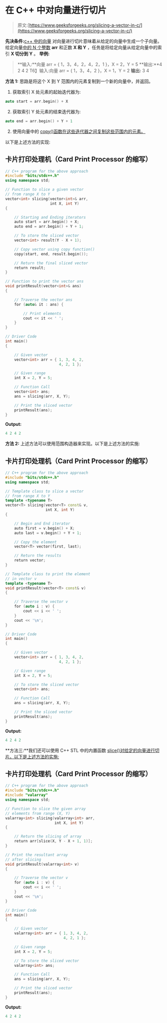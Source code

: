 # 在 C++ 中对向量进行切片

> 原文:[https://www.geeksforgeeks.org/slicing-a-vector-in-c/](https://www.geeksforgeeks.org/slicing-a-vector-in-c/)

**先决条件:**[c++ 中的向量](https://www.geeksforgeeks.org/vector-in-cpp-stl/)
对向量进行切片意味着从给定的向量中生成一个子向量。
给定向量[中的 N 个整数](https://www.geeksforgeeks.org/vector-in-cpp-stl/) **arr** 和正数 **X 和 Y** ，任务是将给定向量从给定向量中的索引 **X 切分到 Y** 。
**举例:**

> **输入:**向量 arr = { 1，3，4，2，4，2，1 }，X = 2，Y = 5
> **输出:**4 2 4 2
> T6】输入:向量 arr = { 1，3，4，2 }，X = 1，Y = 2
> **输出:** 3 4

**方法 1:** 思路是将这个 X 到 Y 范围内的元素复制到一个新的向量中，并返回。

1.  获取索引 X 处元素的起始迭代器为:

```cpp
auto start = arr.begin() + X
```

2.  获取索引 Y 处元素的结束迭代器为:

```cpp
auto end = arr.begin() + Y + 1
```

2.  使用向量中的 [copy()函数在这些迭代器之间复制这些范围内的元素。](https://www.geeksforgeeks.org/ways-copy-vector-c/)

以下是上述方法的实现:

## 卡片打印处理机（Card Print Processor 的缩写）

```cpp
// C++ program for the above approach
#include "bits/stdc++.h"
using namespace std;

// Function to slice a given vector
// from range X to Y
vector<int> slicing(vector<int>& arr,
                    int X, int Y)
{

    // Starting and Ending iterators
    auto start = arr.begin() + X;
    auto end = arr.begin() + Y + 1;

    // To store the sliced vector
    vector<int> result(Y - X + 1);

    // Copy vector using copy function()
    copy(start, end, result.begin());

    // Return the final sliced vector
    return result;
}

// Function to print the vector ans
void printResult(vector<int>& ans)
{

    // Traverse the vector ans
    for (auto& it : ans) {

        // Print elements
        cout << it << ' ';
    }
}

// Driver Code
int main()
{

    // Given vector
    vector<int> arr = { 1, 3, 4, 2,
                        4, 2, 1 };

    // Given range
    int X = 2, Y = 5;

    // Function Call
    vector<int> ans;
    ans = slicing(arr, X, Y);

    // Print the sliced vector
    printResult(ans);
}
```

**Output:** 

```cpp
4 2 4 2
```

**方法 2:** 上述方法可以使用范围构造器来实现。以下是上述方法的实施:

## 卡片打印处理机（Card Print Processor 的缩写）

```cpp
// C++ program for the above approach
#include "bits/stdc++.h"
using namespace std;

// Template class to slice a vector
// from range X to Y
template <typename T>
vector<T> slicing(vector<T> const& v,
                  int X, int Y)
{

    // Begin and End iterator
    auto first = v.begin() + X;
    auto last = v.begin() + Y + 1;

    // Copy the element
    vector<T> vector(first, last);

    // Return the results
    return vector;
}

// Template class to print the element
// in vector v
template <typename T>
void printResult(vector<T> const& v)
{

    // Traverse the vector v
    for (auto i : v) {
        cout << i << ' ';
    }
    cout << '\n';
}

// Driver Code
int main()
{

    // Given vector
    vector<int> arr = { 1, 3, 4, 2,
                        4, 2, 1 };

    // Given range
    int X = 2, Y = 5;

    // To store the sliced vector
    vector<int> ans;

    // Function Call
    ans = slicing(arr, X, Y);

    // Print the sliced vector
    printResult(ans);
}
```

**Output:** 

```cpp
4 2 4 2
```

**方法三:**我们还可以使用 C++ STL 中的内置函数 [slice()对给定的向量进行切片。以下是上述方法的实施:](https://www.geeksforgeeks.org/stdslice-valarray-slice-selector/) 

## 卡片打印处理机（Card Print Processor 的缩写）

```cpp
// C++ program for the above approach
#include "bits/stdc++.h"
#include "valarray"
using namespace std;

// Function to slice the given array
// elements from range (X, Y)
valarray<int> slicing(valarray<int> arr,
                      int X, int Y)
{

    // Return the slicing of array
    return arr[slice(X, Y - X + 1, 1)];
}

// Print the resultant array
// after slicing
void printResult(valarray<int> v)
{

    // Traverse the vector v
    for (auto i : v) {
        cout << i << ' ';
    }
    cout << '\n';
}

// Driver Code
int main()
{

    // Given vector
    valarray<int> arr = { 1, 3, 4, 2,
                          4, 2, 1 };

    // Given range
    int X = 2, Y = 5;

    // To store the sliced vector
    valarray<int> ans;

    // Function Call
    ans = slicing(arr, X, Y);

    // Print the sliced vector
    printResult(ans);
}
```

**Output:** 

```cpp
4 2 4 2
```